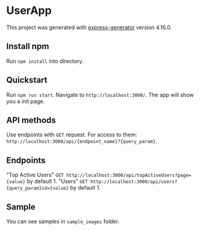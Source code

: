 # UserApp
This project was generated with [express-generator](https://github.com/expressjs/generator) version 4.16.0.


## Install npm
Run `npm install` into directory.

## Quickstart
Run `npm run start`. Navigate to `http://localhost:3000/`. The app will show you a init page.

## API methods
Use endpoints with `GET` request. For access to them: `http://localhost:3000/api/{endpoint_name}?{query_param}`.

## Endpoints
"Top Active Users" `GET http://localhost:3000/api/topActiveUsers?page={value}` by default 1.
"Users" `GET http://localhost:3000/api/users?{query_param}id={value}` by default 1.

## Sample
You can see samples in `sample_images` folder.
